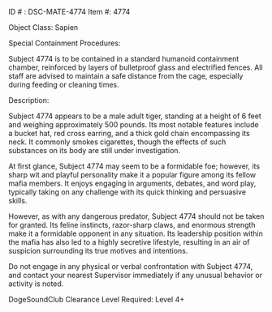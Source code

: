 ID # : DSC-MATE-4774
Item #: 4774

Object Class: Sapien

Special Containment Procedures:

Subject 4774 is to be contained in a standard humanoid containment chamber, reinforced by layers of bulletproof glass and electrified fences. All staff are advised to maintain a safe distance from the cage, especially during feeding or cleaning times.

Description:

Subject 4774 appears to be a male adult tiger, standing at a height of 6 feet and weighing approximately 500 pounds. Its most notable features include a bucket hat, red cross earring, and a thick gold chain encompassing its neck. It commonly smokes cigarettes, though the effects of such substances on its body are still under investigation.

At first glance, Subject 4774 may seem to be a formidable foe; however, its sharp wit and playful personality make it a popular figure among its fellow mafia members. It enjoys engaging in arguments, debates, and word play, typically taking on any challenge with its quick thinking and persuasive skills.

However, as with any dangerous predator, Subject 4774 should not be taken for granted. Its feline instincts, razor-sharp claws, and enormous strength make it a formidable opponent in any situation. Its leadership position within the mafia has also led to a highly secretive lifestyle, resulting in an air of suspicion surrounding its true motives and intentions.

Do not engage in any physical or verbal confrontation with Subject 4774, and contact your nearest Supervisor immediately if any unusual behavior or activity is noted.

DogeSoundClub Clearance Level Required: Level 4+